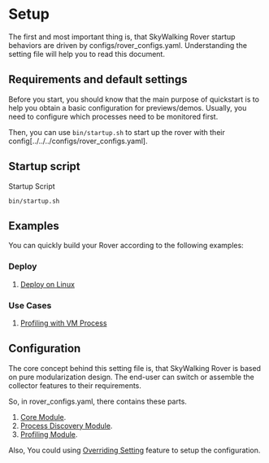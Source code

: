 # Setup

The first and most important thing is, that SkyWalking Rover startup behaviors are driven by configs/rover_configs.yaml. Understanding the setting file will help you to read this document.

## Requirements and default settings

Before you start, you should know that the main purpose of quickstart is to help you obtain a basic configuration for previews/demos.
Usually, you need to configure which processes need to be monitored first.

Then, you can use `bin/startup.sh` to start up the rover with their config[../../../configs/rover_configs.yaml].

## Startup script
Startup Script
```shell script
bin/startup.sh 
```

## Examples

You can quickly build your Rover according to the following examples:

### Deploy

1. [Deploy on Linux](examples/deploy/linux/readme.md)

### Use Cases

1. [Profiling with VM Process](examples/cases/profiling-with-vm-process/readme.md)

## Configuration

The core concept behind this setting file is, that SkyWalking Rover is based on pure modularization design. The end-user can switch or assemble the collector features to their requirements.

So, in rover_configs.yaml, there contains these parts.
1. [Core Module](./configuration/core.md).
2. [Process Discovery Module](./configuration/process_discovery/overview.md).
3. [Profiling Module](./configuration/profiling.md).

Also, You could using [Overriding Setting](./configuration/override-settings.md) feature to setup the configuration.